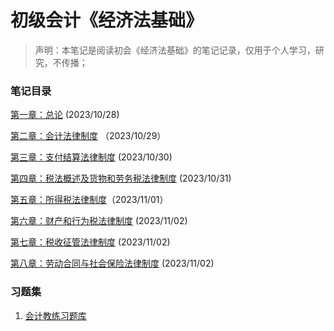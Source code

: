# 初级会计《经济法基础》

> 声明：本笔记是阅读初会《经济法基础》的笔记记录，仅用于个人学习，研究，不传播；

### 笔记目录

[第一章：总论](Fundamentals_of_economic_law/part1.1.md) (2023/10/28)

[第二章：会计法律制度](Fundamentals_of_economic_law/part2.1.md) （2023/10/29）

[第三章：支付结算法律制度](Fundamentals_of_economic_law/part3.1.md) (2023/10/30)

[第四章：税法概述及货物和劳务税法律制度](Fundamentals_of_economic_law/part4.1.md) (2023/10/31)

[第五章：所得税法律制度](Fundamentals_of_economic_law/part5.1.md)（2023/11/01）

[第六章：财产和行为税法律制度](Fundamentals_of_economic_law/part6.1.md) (2023/11/02)

[第七章：税收征管法律制度](Fundamentals_of_economic_law/part7.1.md) (2023/11/02)

[第八章：劳动合同与社会保险法律制度](Fundamentals_of_economic_law/part8.1.md) (2023/11/02)

### 习题集

1. [会计教练习题库](https://www.kjjl100.com/exam/)